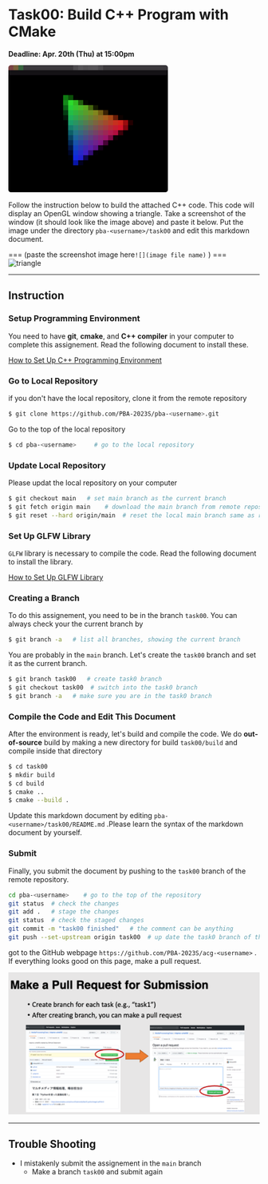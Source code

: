 

# Task00: Build C++ Program with CMake

**Deadline: Apr. 20th (Thu) at 15:00pm**



![preview](preview.png)

Follow the instruction below to build the attached C++ code. This code will display an OpenGL window showing a triangle.  Take a screenshot of the window (it should look like the image above) and paste it below.  Put the image under the directory `pba-<username>/task00` and edit this markdown document. 

=== (paste the screenshot image here`![](image file name)` ) === 
![triangle](/Users/takinosenaoto/pba-NaotoTakinose/task00/preview.png)




----


## Instruction 

### Setup Programming Environment 

You need to have **git**, **cmake**, and **C++ compiler** in your computer to complete this assignement. Read the following document to install these. 

[How to Set Up C++ Programming Environment](../doc/setup_env.md)



### Go to Local Repository

if you don't have the local repository, clone it from the remote repository

```bash
$ git clone https://github.com/PBA-2023S/pba-<username>.git
```

Go to the top of the local repository

```bash
$ cd pba-<username>     # go to the local repository
```



### Update Local Repository

Please updat the local repository on your computer

```bash
$ git checkout main   # set main branch as the current branch
$ git fetch origin main    # download the main branch from remote repository
$ git reset --hard origin/main  # reset the local main branch same as remote repository
```



### Set Up GLFW Library

`GLFW` library is necessary to compile the code. Read the following document to install the library.

[How to Set Up GLFW Library](../doc/setup_glfw.md)



### Creating a Branch

To do this assignement, you need to be in the branch `task00`.  You can always check your the current branch by

```bash
$ git branch -a   # list all branches, showing the current branch 
```

You are probably in the `main` branch. Let's create the `task00` branch and set it as the current branch.

```bash
$ git branch task00   # create task0 branch
$ git checkout task00  # switch into the task0 branch
$ git branch -a   # make sure you are in the task0 branch
```



### Compile the Code and Edit This Document

After the environment is ready, let's build and compile the code. We do **out-of-source** build by making a new directory for build `task00/build` and compile inside that directory
```bash
$ cd task00
$ mkdir build
$ cd build
$ cmake .. 
$ cmake --build .
```
Update this markdown document by editing `pba-<username>/task00/README.md` .Please learn the syntax of the markdown document by yourself.



### Submit

Finally, you submit the document by pushing to the `task00` branch of the remote repository. 

```bash
cd pba-<username>    # go to the top of the repository
git status  # check the changes
git add .   # stage the changes
git status  # check the staged changes
git commit -m "task00 finished"   # the comment can be anything
git push --set-upstream origin task00  # up date the task0 branch of the remote repository
```

got to the GitHub webpage `https://github.com/PBA-2023S/acg-<username>` . If everything looks good on this page, make a pull request. 

![](../doc/pullrequest.png)


----



## Trouble Shooting

- I mistakenly submit the assignement in the `main` branch
  - Make a branch `task00` and submit again

